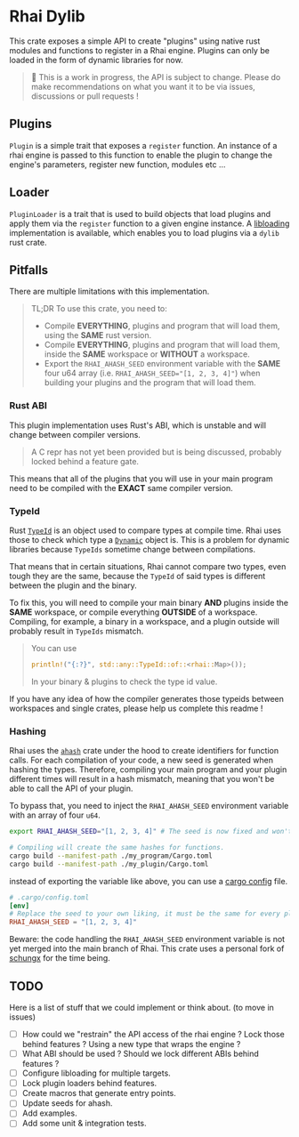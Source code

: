 # Rhai Dylib

This crate exposes a simple API to create "plugins" using native rust modules and functions to register in a Rhai engine.
Plugins can only be loaded in the form of dynamic libraries for now.

> 🚧 This is a work in progress, the API is subject to change. Please do make recommendations on what you want it to be via issues, discussions or pull requests !

## Plugins

`Plugin` is a simple trait that exposes a `register` function. An instance of a rhai engine is passed to this function to enable the plugin to change the engine's parameters, register new function, modules etc ...

## Loader

`PluginLoader` is a trait that is used to build objects that load plugins and apply them via the `register` function to a given engine instance. A [libloading](https://github.com/nagisa/rust_libloading) implementation is available, which enables you to load plugins via a `dylib` rust crate.

## Pitfalls

There are multiple limitations with this implementation.

> TL;DR
> To use this crate, you need to:
> - Compile **EVERYTHING**, plugins and program that will load them, using the **SAME** rust version.
> - Compile **EVERYTHING**, plugins and program that will load them, inside the **SAME** workspace or **WITHOUT** a workspace.
> - Export the `RHAI_AHASH_SEED` environment variable with the **SAME** four u64 array (i.e. `RHAI_AHASH_SEED="[1, 2, 3, 4]"`) when building your plugins and the program that will load them.

### Rust ABI
This plugin implementation uses Rust's ABI, which is unstable and will change between compiler versions.

> A C repr has not yet been provided but is being discussed, probably locked behind a feature gate.

This means that all of the plugins that you will use in your main program need to be compiled with the **EXACT** same
compiler version.

### TypeId

Rust [`TypeId`](https://doc.rust-lang.org/std/any/struct.TypeId.html) is an object used to compare types at compile time. Rhai uses those to check which type a [`Dynamic`](https://docs.rs/rhai/1.10.1/rhai/struct.Dynamic.html) object is. This is a problem for dynamic libraries because `TypeIds` sometime change between compilations.

That means that in certain situations, Rhai cannot compare two types, even tough they are the same, because the `TypeId` of said types is different between the plugin and the binary.

To fix this, you will need to compile your main binary **AND** plugins inside the **SAME** workspace, or compile everything **OUTSIDE** of a workspace. Compiling, for example, a binary in a workspace, and a plugin outside will probably result in `TypeIds` mismatch.

>  You can use
> ```rust
> println!("{:?}", std::any::TypeId::of::<rhai::Map>());
> ```
> In your binary & plugins to check the type id value.

If you have any idea of how the compiler generates those typeids between workspaces and single crates, please help us complete this readme !

### Hashing

Rhai uses the [`ahash`](https://github.com/tkaitchuck/ahash) crate under the hood to create identifiers for function calls. For each compilation of your code, a new seed is generated when hashing the types. Therefore, compiling your main program and your plugin different times will result in a hash mismatch, meaning that you won't be able to call the API of your plugin.

To bypass that, you need to inject the `RHAI_AHASH_SEED` environment variable with an array of four `u64`.

```sh
export RHAI_AHASH_SEED="[1, 2, 3, 4]" # The seed is now fixed and won't change between compilations.

# Compiling will create the same hashes for functions.
cargo build --manifest-path ./my_program/Cargo.toml
cargo build --manifest-path ./my_plugin/Cargo.toml
```

instead of exporting the variable like above, you can use a [cargo config](https://doc.rust-lang.org/cargo/reference/config.html) file.

```toml
# .cargo/config.toml
[env]
# Replace the seed to your own liking, it must be the same for every plugins.
RHAI_AHASH_SEED = "[1, 2, 3, 4]"
```

Beware: the code handling the `RHAI_AHASH_SEED` environment variable is not yet merged into the main branch of Rhai.
This crate uses a personal fork of [schungx](https://github.com/schungx/rhai) for the time being.

## TODO

Here is a list of stuff that we could implement or think about. (to move in issues)

- [ ] How could we "restrain" the API access of the rhai engine ? Lock those behind features ? Using a new type that wraps the engine ?
- [ ] What ABI should be used ? Should we lock different ABIs behind features ?
- [ ] Configure libloading for multiple targets.
- [ ] Lock plugin loaders behind features.
- [ ] Create macros that generate entry points.
- [ ] Update seeds for ahash.
- [ ] Add examples.
- [ ] Add some unit & integration tests.
